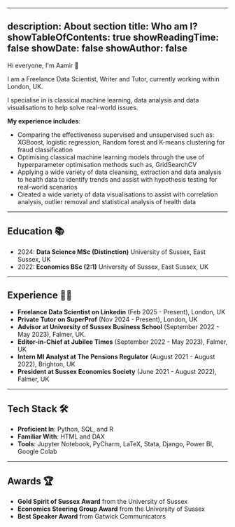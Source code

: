 ------
description: About section
title: Who am I?
showTableOfContents: true
showReadingTime: false 
showDate: false
showAuthor: false
---

Hi everyone, I'm Aamir 👋

I am a Freelance Data Scientist, Writer and Tutor, currently working within London, UK.

I specialise in is classical machine learning, data analysis and data visualisations to help solve real-world issues.

**My experience includes**: 

- Comparing the effectiveness supervised and unsupervised such as: XGBoost, logistic regression, Random forest and K-means clustering for fraud classification
- Optimising classical machine learning models through the use of hyperparameter optimisation methods such as, GridSearchCV
- Applying a wide variety of data cleansing, extraction and data analysis to health data to identify trends and assist with hypothesis testing for real-world scenarios
- Created a wide variety of data visualisations to assist with correlation analysis, outlier removal and statistical analysis of health data

-------

## **Education 📚**

- 2024: **Data Science MSc (Distinction)** University of Sussex, East Sussex, UK
- 2022: **Economics BSc (2:1)** University of Sussex, East Sussex, UK

------

## **Experience 👨‍💻**

- **Freelance Data Scientist on Linkedin** (Feb 2025 - Present), London, UK 
- **Private Tutor on SuperProf** (Nov 2024 - Present), London, UK
- **Advisor at University of Sussex Business School** (September 2022 - May 2023), Falmer, UK.
- **Editor-in-Chief at Jubilee Times** (September 2022 - May 2023), Falmer, UK
- **Intern MI Analyst at The Pensions Regulator** (August 2021 - August 2022), Brighton, UK
- **President at Sussex Economics Society** (June 2021 - August 2022), Falmer, UK

-----

## **Tech Stack 🛠️**

- **Proficient In**: Python, SQL, and R
- **Familiar With**: HTML and DAX
- **Tools**: Jupyter Notebook, PyCharm, LaTeX, Stata, Django, Power BI, Google Colab

--------

## **Awards 🏆**

- **Gold Spirit of Sussex Award** from the University of Sussex
- **Economics Steering Group Award** from the University of Sussex
- **Best Speaker Award** from Gatwick Communicators